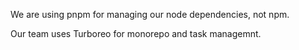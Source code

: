 We are using pnpm for managing our node dependencies, not npm.

Our team uses Turboreo for monorepo and task managemnt.
